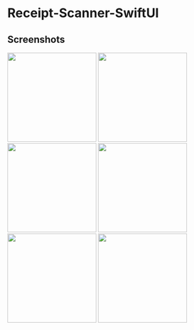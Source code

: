 # Receipt-Scanner-SwiftUI


## Screenshots
<p>
    <img src="https://github.com/dahdouhMouad/Receipt-Scanner-SwiftUI/assets/76709274/f7842400-d1ce-4cc5-af79-6604da5fd16d" width="200">
   <img src="https://github.com/dahdouhMouad/Receipt-Scanner-SwiftUI/assets/76709274/29e9b3bc-ec53-493a-b707-93bbff2c0e43" width="200">
   <img src="https://github.com/dahdouhMouad/Receipt-Scanner-SwiftUI/assets/76709274/ca64b22a-d91a-485d-9a31-de297465aa32" width="200">
    <img src="https://github.com/dahdouhMouad/Receipt-Scanner-SwiftUI/assets/76709274/ac0e7a43-71ab-45ac-a9d2-46cafb44b4d8" width="200">
     <img src="https://github.com/dahdouhMouad/Receipt-Scanner-SwiftUI/assets/76709274/1a1d9cb9-7b52-4c0a-b0d0-3bcd2b13cd5e" width="200">
     <img src="https://github.com/dahdouhMouad/Receipt-Scanner-SwiftUI/assets/76709274/3aa03e9a-bd54-49ee-ad9d-8cff77a56786" width="200">
</p>


